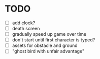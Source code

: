 # TODO

- [ ] add clock?
- [ ] death screen
- [ ] gradually speed up game over time
- [ ] don't start until first character is typed?
- [ ] assets for obstacle and ground
- [ ] "ghost bird with unfair advantage"